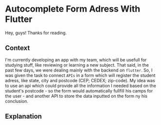   # Autocomplete Form Adress With Flutter

Hey, guys! Thanks for reading.

## Context
I'm currently developing an app with my team, which will be usefull for studying stuff, like reviewing or learning a new subject. That said, in the past few days, we were dealing mainly with the backend on ```flutter```. So, I was given the task to connect ```APIs``` in a form which will register the student adress, like state, city and postcode (CEP; CEDEX; zip-code). My idea was to use an api which could provide all the information I needed based on the student's postcode - so the form would automatically fullfill his camps for the user - and another API to store the data inputted on the form ny his conclusion.  

## Explanation

[comment]: <> (Postcode route API: ```https://viacep.com.br/ws/$cep/json/```)
[comment]: <> (Store Adress API: ```https://replit.com/@fhyvugvfjudgf/locationapi```)
